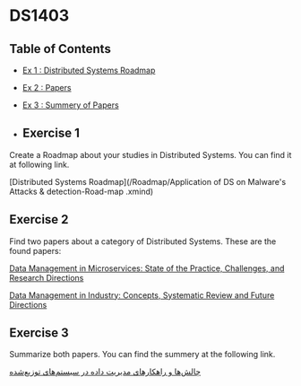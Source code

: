 # DS1403
## Table of Contents  

- [Ex 1 : Distributed Systems Roadmap](#exercise-1)
- [Ex 2 : Papers](#exercise-2)
- [Ex 3 : Summery of Papers](#exercise-3)

- ## Exercise 1

Create a Roadmap about your studies in Distributed Systems. You can find it at following link.

[Distributed Systems Roadmap](/Roadmap/Application of DS on Malware's Attacks & detection-Road-map .xmind)

## Exercise 2

Find two papers about a category of Distributed Systems. These are the found papers:

[Data Management in Microservices: State of the Practice, Challenges, and Research Directions](/papers/data-management-in-microservices.pdf)

[Data Management in Industry: Concepts, Systematic Review and Future Directions](/papers/data-management-in-industry.pdf)

## Exercise 3

Summarize both papers. You can find the summery at the following link.

[چالش‌ها و راهکارهای مدیریت داده در سیستم‌های توزیع‌شده](/summery/Distributed%20Systems%20-%20Writing%201.pdf)
